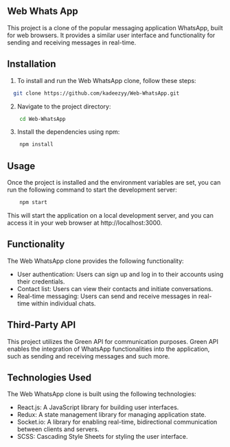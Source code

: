 
## Web Whats App
This project is a clone of the popular messaging application WhatsApp, built for web browsers. It provides a similar user interface and functionality for sending and receiving messages in real-time.
## Installation

1. To install and run the Web WhatsApp clone, follow these steps:

```bash
  git clone https://github.com/kadeezyy/Web-WhatsApp.git
```
2. Navigate to the project directory:
```bash
    cd Web-WhatsApp
```
3. Install the dependencies using npm:
```bash
    npm install
```
## Usage
Once the project is installed and the environment variables are set, you can run the following command to start the development server:

```bash
    npm start
```
This will start the application on a local development server, and you can access it in your web browser at http://localhost:3000.
## Functionality
The Web WhatsApp clone provides the following functionality:

- User authentication: Users can sign up and log in to their accounts using their credentials.
- Contact list: Users can view their contacts and initiate conversations.
- Real-time messaging: Users can send and receive messages in real-time within individual chats.

## Third-Party API

This project utilizes the Green API for communication purposes. Green API enables the integration of WhatsApp functionalities into the application, such as sending and receiving messages and such more.
## Technologies Used

The Web WhatsApp clone is built using the following technologies:

- React.js: A JavaScript library for building user interfaces.
- Redux: A state management library for managing application state.
- Socket.io: A library for enabling real-time, bidirectional communication between clients and servers.
- SCSS: Cascading Style Sheets for styling the user interface.

